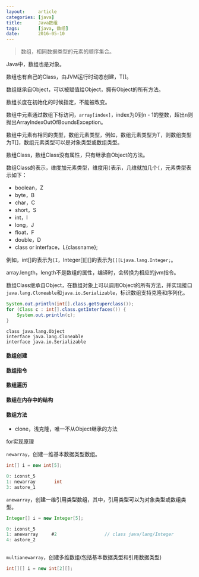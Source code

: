 ```yaml
---
layout:     article
categories: [java]
title:      Java数组
tags:       [java, 数组]
date:       2016-05-10
---
```


> 数组，相同数据类型的元素的顺序集合。



Java中，数组也是对象。

数组也有自己的Class，由JVM运行时动态创建，T[]。

数组继承自Object，可以被赋值给Object，拥有Object的所有方法。

数组长度在初始化的时候指定，不能被改变。

数组中元素通过数组下标访问，`array[index]`，index为0到n - 1的整数，超出n则抛出ArrayIndexOutOfBoundsException。

数组中元素有相同的类型，数组元素类型，例如，数组元素类型为T，则数组类型为T[]，数组元素类型可以是对象类型或数组类型。

数组Class，数组Class没有属性，只有继承自Object的方法。

数组Class的表示，维度加元素类型，维度用`[`表示，几维就加几个`[`，元素类型表示如下：

* boolean，Z
* byte，B
* char，C
* short，S
* int，I
* long，J
* float，F
* double，D
* class or interface，L{classname};

例如，int[]的表示为`[I`，Integer[][][]的表示为`[[[Ljava.lang.Integer;`。

array.length，length不是数组的属性，编译时，会转换为相应的jvm指令。

数组Class继承自Object，在数组对象上可以调用Object的所有方法，并实现接口`java.lang.Cloneable`和`java.io.Serializable`，标识数组支持克隆和序列化。

```java
System.out.println(int[].class.getSuperclass());
for (Class c : int[].class.getInterfaces()) {
    System.out.println(c);
}
```

```console
class java.lang.Object
interface java.lang.Cloneable
interface java.io.Serializable
```

#### 数组创建

#### 数组指令

#### 数组遍历

#### 数组在内存中的结构

#### 数组方法

* clone，浅克隆，唯一不从Object继承的方法

for实现原理

`newarray`，创建一维基本数据类型数组。

```java
int[] i = new int[5];
```

```java
0: iconst_5      
1: newarray       int
3: astore_1
```

`anewarray`，创建一维引用类型数组，其中，引用类型可以为对象类型或数组类型。

```java
Integer[] i = new Integer[5];
```

```java
0: iconst_5      
1: anewarray     #2                  // class java/lang/Integer
4: astore_2
```

```java

```

`multianewarray`，创建多维数组(包括基本数据类型和引用数据类型)

```java
int[][] i = new int[2][];
```
